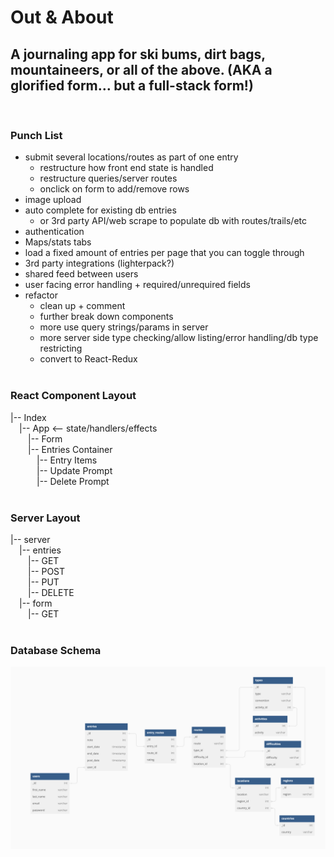 # Out & About
## A journaling app for ski bums, dirt bags, mountaineers, or all of the above. (AKA a glorified form… but a full-stack form!)  
&emsp;  
### Punch List  
* submit several locations/routes as part of one entry
  * restructure how front end state is handled
  * restructure queries/server routes
  * onclick on form to add/remove rows
* image upload
* auto complete for existing db entries 
  * or 3rd party API/web scrape to populate db with routes/trails/etc
* authentication
* Maps/stats tabs
* load a fixed amount of entries per page that you can toggle through
* 3rd party integrations (lighterpack?)
* shared feed between users
* user facing error handling + required/unrequired fields
* refactor
  * clean up + comment
  * further break down components
  * more use query strings/params in server
  * more server side type checking/allow listing/error handling/db type restricting
  * convert to React-Redux
&emsp;   
&emsp;  
### React Component Layout  
|-- Index  
&emsp;|-- App <-- state/handlers/effects  
&emsp;&emsp;|-- Form   
&emsp;&emsp;|-- Entries Container  
&emsp;&emsp;&emsp;|-- Entry Items  
&emsp;&emsp;&emsp;|-- Update Prompt  
&emsp;&emsp;&emsp;|-- Delete Prompt  
&emsp;  
### Server Layout  
|-- server  
&emsp;|-- entries  
&emsp;&emsp;|-- GET  
&emsp;&emsp;|-- POST  
&emsp;&emsp;|-- PUT  
&emsp;&emsp;|-- DELETE  
&emsp;|-- form  
&emsp;&emsp;|-- GET  
&emsp;  
### Database Schema  
![schema](./docs/schema.png)
